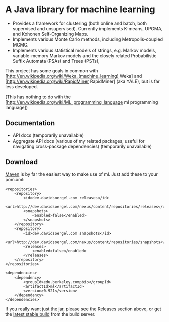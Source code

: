 A Java library for machine learning
===================================

 * Provides a framework for clustering (both online and batch, both supervised and unsupervised).  Currently implements K-means, UPGMA, and Kohonen Self-Organizing Maps.
 * Implements various Monte Carlo methods, including Metropolis-coupled MCMC.
 * Implements various statistical models of strings, e.g. Markov models, variable-memory Markov models and the closely related Probabilistic Suffix Automata (PSAs) and Trees (PSTs),

This project has some goals in common with [http://en.wikipedia.org/wiki/Weka_(machine_learning) Weka] and [http://en.wikipedia.org/wiki/RapidMiner RapidMiner]  (aka YALE), but is far less developed.

(This has nothing to do with the [http://en.wikipedia.org/wiki/ML_programming_language ml programming language])
 
Documentation
-------------

 * API docs (temporarily unavailable)
 * Aggregate API docs (various of my related packages; useful for navigating cross-package dependencies) (temporarily unavailable)

Download
--------

[Maven](http://maven.apache.org/) is by far the easiest way to make use of ml.  Just add these to your pom.xml:
```
<repositories>
	<repository>
		<id>dev.davidsoergel.com releases</id>
		<url>http://dev.davidsoergel.com/nexus/content/repositories/releases</url>
		<snapshots>
			<enabled>false</enabled>
		</snapshots>
	</repository>
	<repository>
		<id>dev.davidsoergel.com snapshots</id>
		<url>http://dev.davidsoergel.com/nexus/content/repositories/snapshots</url>
		<releases>
			<enabled>false</enabled>
		</releases>
	</repository>
</repositories>

<dependencies>
	<dependency>
		<groupId>edu.berkeley.compbio</groupId>
		<artifactId>ml</artifactId>
		<version>0.921</version>
	</dependency>
</dependencies>
```

If you really want just the jar, please see the Releases section above, or get the [latest stable build](http://dev.davidsoergel.com/jenkins/job/ml/lastStableBuild/) from the build server.
